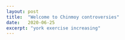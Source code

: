 ```yaml
---
layout: post
title:  "Welcome to Chinmoy controversies"
date:   2020-06-25
excerpt: "york exercise increasing"
---
```

